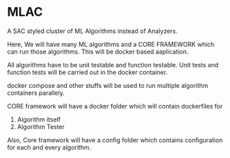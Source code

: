 # MLAC
A SAC styled cluster of ML Algorithms instead of Analyzers.

Here, We will have many ML algorithms and a CORE FRAMEWORK which can run those algorithms.
This will be docker based aaplication. 

All algorithms have to be unit testable and function testable.
Unit tests and function tests will be carried out in the docker container.

docker compose and other stuffs will be used to run multiple algorithm containers parallely.

CORE framework will have a docker folder which will contain dockerfiles for
1) Algorithm itself
2) Algorithm Tester

Also, Core framework will have a config folder which contains configuration for each and every algorithm.
